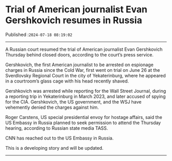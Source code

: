 # Trial of American journalist Evan Gershkovich resumes in Russia

Published :`2024-07-18 08:19:02`

---

A Russian court resumed the trial of American journalist Evan Gershkovich Thursday behind closed doors, according to the court’s press service.

Gershkovich, the first American journalist to be arrested on espionage charges in Russia since the Cold War, first went on trial on June 26 at the Sverdlovsky Regional Court in the city of Yekaterinburg, where he appeared in a courtroom’s glass cage with his head recently shaved.

Gershkovich was arrested while reporting for the Wall Street Journal, during a reporting trip in Yekaterinburg in March 2023, and later accused of spying for the CIA. Gershkovich, the US government, and the WSJ have vehemently denied the charges against him.

Roger Carstens, US special presidential envoy for hostage affairs, said the US Embassy in Russia planned to seek permission to attend the Thursday hearing, according to Russian state media TASS.

CNN has reached out to the US Embassy in Russia.

This is a developing story and will be updated.

---

